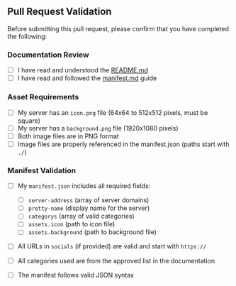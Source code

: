 ##  Pull Request Validation

Before submitting this pull request, please confirm that you have completed the following:

###  Documentation Review
- [ ] I have read and understood the [README.md](../README.md)
- [ ] I have read and followed the [manifest.md](../docs/manifest.md) guide

###  Asset Requirements
- [ ] My server has an `icon.png` file (64x64 to 512x512 pixels, must be square)
- [ ] My server has a `background.png` file (1920x1080 pixels)
- [ ] Both image files are in PNG format
- [ ] Image files are properly referenced in the manifest.json (paths start with `./`)

###  Manifest Validation
- [ ] My `manifest.json` includes all required fields:
  - [ ] `server-address` (array of server domains)
  - [ ] `pretty-name` (display name for the server)
  - [ ] `categorys` (array of valid categories)
  - [ ] `assets.icon` (path to icon file)
  - [ ] `assets.background` (path to background file)
- [ ] All URLs in `socials` (if provided) are valid and start with `https://`
- [ ] All categories used are from the approved list in the documentation
- [ ] The manifest follows valid JSON syntax


